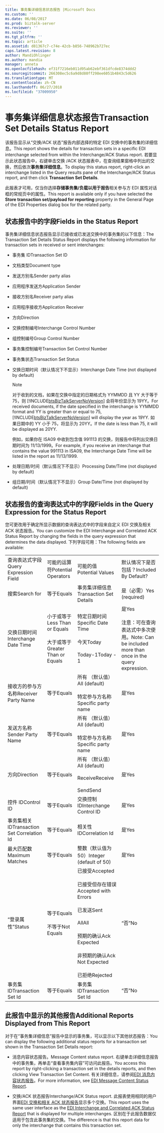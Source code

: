 ```yaml
---
title: 事务集详细信息状态报告 |Microsoft Docs
ms.custom: ''
ms.date: 06/08/2017
ms.prod: biztalk-server
ms.reviewer: ''
ms.suite: ''
ms.tgt_pltfrm: ''
ms.topic: article
ms.assetid: d81367c7-c74e-42cb-b856-748962b727ec
caps.latest.revision: 8
author: MandiOhlinger
ms.author: mandia
manager: anneta
ms.openlocfilehash: ef31f7216eb011d95ab62ebf361dfcde8374ddd2
ms.sourcegitcommit: 266308ec5c6a9d8d80ff298ee6051b4843c5d626
ms.translationtype: MT
ms.contentlocale: zh-CN
ms.lasthandoff: 06/27/2018
ms.locfileid: "37009950"
---
```

# <a name="transaction-set-details-status-report"></a><span data-ttu-id="23393-102">事务集详细信息状态报告</span><span class="sxs-lookup"><span data-stu-id="23393-102">Transaction Set Details Status Report</span></span>
<span data-ttu-id="23393-103">该报告显示从“交换/ACK 状态”报告内部选择的特定 EDI 交换中的事务集的详细信息。</span><span class="sxs-lookup"><span data-stu-id="23393-103">This report shows the details for transaction sets in a specific EDI interchange selected from within the Interchange/ACK Status report.</span></span> <span data-ttu-id="23393-104">若要显示此状态报告中，右键单击交换 /ACK 状态报表中，在查询结果窗格中列出的交换，然后依次**事务集详细信息**。</span><span class="sxs-lookup"><span data-stu-id="23393-104">To display this status report, right-click an interchange listed in the Query results pane of the Interchange/ACK Status report, and then click **Transaction Set Details**.</span></span>  
  
 <span data-ttu-id="23393-105">此报表才可用，仅当你选择**存储事务集/负载以用于报告**相关参与方 EDI 属性对话框的常规页中的属性。</span><span class="sxs-lookup"><span data-stu-id="23393-105">This report is available only if you have selected the **Store transaction set/payload for reporting** property in the General Page of the EDI Properties dialog box for the related party.</span></span>  
  
## <a name="fields-in-the-status-report"></a><span data-ttu-id="23393-106">状态报告中的字段</span><span class="sxs-lookup"><span data-stu-id="23393-106">Fields in the Status Report</span></span>  
 <span data-ttu-id="23393-107">事务集详细信息状态报告显示已接收或已发送交换中的事务集的以下信息：</span><span class="sxs-lookup"><span data-stu-id="23393-107">The Transaction Set Details Status Report displays the following information for transaction sets in received or sent interchanges:</span></span>  
  
- <span data-ttu-id="23393-108">事务集 ID</span><span class="sxs-lookup"><span data-stu-id="23393-108">Transaction Set ID</span></span>  
  
- <span data-ttu-id="23393-109">文档类型</span><span class="sxs-lookup"><span data-stu-id="23393-109">Document type</span></span>  
  
- <span data-ttu-id="23393-110">发送方别名</span><span class="sxs-lookup"><span data-stu-id="23393-110">Sender party alias</span></span>  
  
- <span data-ttu-id="23393-111">应用程序发送方</span><span class="sxs-lookup"><span data-stu-id="23393-111">Application Sender</span></span>  
  
- <span data-ttu-id="23393-112">接收方别名</span><span class="sxs-lookup"><span data-stu-id="23393-112">Receiver party alias</span></span>  
  
- <span data-ttu-id="23393-113">应用程序接收方</span><span class="sxs-lookup"><span data-stu-id="23393-113">Application Receiver</span></span>  
  
- <span data-ttu-id="23393-114">方向</span><span class="sxs-lookup"><span data-stu-id="23393-114">Direction</span></span>  
  
- <span data-ttu-id="23393-115">交换控制编号</span><span class="sxs-lookup"><span data-stu-id="23393-115">Interchange Control Number</span></span>  
  
- <span data-ttu-id="23393-116">组控制编号</span><span class="sxs-lookup"><span data-stu-id="23393-116">Group Control Number</span></span>  
  
- <span data-ttu-id="23393-117">事务集控制编号</span><span class="sxs-lookup"><span data-stu-id="23393-117">Transaction Set Control Number</span></span>  
  
- <span data-ttu-id="23393-118">事务集状态</span><span class="sxs-lookup"><span data-stu-id="23393-118">Transaction Set Status</span></span>  
  
- <span data-ttu-id="23393-119">交换日期时间（默认情况下不显示）</span><span class="sxs-lookup"><span data-stu-id="23393-119">Interchange Date Time (not displayed by default)</span></span>  
  
  > [!NOTE]
  >  <span data-ttu-id="23393-120">对于收到的文档，如果在交换中指定的日期格式为 YYMMDD 且 YY 大于等于 75，则 [!INCLUDE[btsBizTalkServerNoVersion](../includes/btsbiztalkservernoversion-md.md)] 会将年份显示为 19YY。</span><span class="sxs-lookup"><span data-stu-id="23393-120">For received documents, if the date specified in the interchange is YYMMDD format and YY is greater than or equal to 75, [!INCLUDE[btsBizTalkServerNoVersion](../includes/btsbiztalkservernoversion-md.md)] will display the year as 19YY.</span></span> <span data-ttu-id="23393-121">如果日期中的 YY 小于 75，将显示为 20YY。</span><span class="sxs-lookup"><span data-stu-id="23393-121">If the date is less than 75, it will be displayed as 20YY.</span></span>  
  > 
  >  <span data-ttu-id="23393-122">例如，如果你在 ISA09 中收到包含值 991113 的交换，则报告中将列出交换日期时间为 11/13/1999。</span><span class="sxs-lookup"><span data-stu-id="23393-122">For example, if you receive an interchange that contains the value 991113 in ISA09, the Interchange Date Time will be listed in the report as 11/13/1999.</span></span>  
  
- <span data-ttu-id="23393-123">处理日期/时间（默认情况下不显示）</span><span class="sxs-lookup"><span data-stu-id="23393-123">Processing Date/Time (not displayed by default)</span></span>  
  
- <span data-ttu-id="23393-124">组日期/时间（默认情况下不显示）</span><span class="sxs-lookup"><span data-stu-id="23393-124">Group Date/Time (not displayed by default)</span></span>  
  
## <a name="fields-in-the-query-expression-for-the-status-report"></a><span data-ttu-id="23393-125">状态报告的查询表达式中的字段</span><span class="sxs-lookup"><span data-stu-id="23393-125">Fields in the Query Expression for the Status Report</span></span>  
 <span data-ttu-id="23393-126">您可更改用于确定所显示数据的查询表达式中的字段来自定义 EDI 交换及相关 ACK 状态报告。</span><span class="sxs-lookup"><span data-stu-id="23393-126">You can customize the EDI Interchange and Correlated ACK Status Report by changing the fields in the query expression that determines the data displayed.</span></span> <span data-ttu-id="23393-127">下列字段可用：</span><span class="sxs-lookup"><span data-stu-id="23393-127">The following fields are available:</span></span>  
  
|||||  
|-|-|-|-|  
|<span data-ttu-id="23393-128">查询表达式字段</span><span class="sxs-lookup"><span data-stu-id="23393-128">Query Expression Field</span></span>|<span data-ttu-id="23393-129">可能的运算符</span><span class="sxs-lookup"><span data-stu-id="23393-129">Potential Operators</span></span>|<span data-ttu-id="23393-130">可能的值</span><span class="sxs-lookup"><span data-stu-id="23393-130">Potential Values</span></span>|<span data-ttu-id="23393-131">默认情况下是否包括？</span><span class="sxs-lookup"><span data-stu-id="23393-131">Included By Default?</span></span>|  
|<span data-ttu-id="23393-132">搜索</span><span class="sxs-lookup"><span data-stu-id="23393-132">Search for</span></span>|<span data-ttu-id="23393-133">等于</span><span class="sxs-lookup"><span data-stu-id="23393-133">Equals</span></span>|<span data-ttu-id="23393-134">事务集详细信息</span><span class="sxs-lookup"><span data-stu-id="23393-134">Transaction Set Details</span></span>|<span data-ttu-id="23393-135">是（必需）</span><span class="sxs-lookup"><span data-stu-id="23393-135">Yes (required)</span></span>|  
|<span data-ttu-id="23393-136">交换日期时间</span><span class="sxs-lookup"><span data-stu-id="23393-136">Interchange Date Time</span></span>|<span data-ttu-id="23393-137">小于或等于</span><span class="sxs-lookup"><span data-stu-id="23393-137">Less Than or Equals</span></span><br /><br /> <span data-ttu-id="23393-138">大于或等于</span><span class="sxs-lookup"><span data-stu-id="23393-138">Greater Than or Equals</span></span>|<span data-ttu-id="23393-139">特定日期时间</span><span class="sxs-lookup"><span data-stu-id="23393-139">Specific Date Time</span></span><br /><br /> <span data-ttu-id="23393-140">今天</span><span class="sxs-lookup"><span data-stu-id="23393-140">Today</span></span><br /><br /> <span data-ttu-id="23393-141">Today-1</span><span class="sxs-lookup"><span data-stu-id="23393-141">Today - 1</span></span>|<span data-ttu-id="23393-142">是</span><span class="sxs-lookup"><span data-stu-id="23393-142">Yes</span></span><br /><br /> <span data-ttu-id="23393-143">注意：可在查询表达式中多次使用。</span><span class="sxs-lookup"><span data-stu-id="23393-143">Note: Can be included more than once in the query expression.</span></span>|  
|<span data-ttu-id="23393-144">接收方的参与方名称</span><span class="sxs-lookup"><span data-stu-id="23393-144">Receiver Party Name</span></span>|<span data-ttu-id="23393-145">等于</span><span class="sxs-lookup"><span data-stu-id="23393-145">Equals</span></span>|<span data-ttu-id="23393-146">所有 （默认值）</span><span class="sxs-lookup"><span data-stu-id="23393-146">All (default)</span></span><br /><br /> <span data-ttu-id="23393-147">特定参与方名称</span><span class="sxs-lookup"><span data-stu-id="23393-147">Specific party name</span></span>|<span data-ttu-id="23393-148">是</span><span class="sxs-lookup"><span data-stu-id="23393-148">Yes</span></span>|  
|<span data-ttu-id="23393-149">发送方名称</span><span class="sxs-lookup"><span data-stu-id="23393-149">Sender Party Name</span></span>|<span data-ttu-id="23393-150">等于</span><span class="sxs-lookup"><span data-stu-id="23393-150">Equals</span></span>|<span data-ttu-id="23393-151">所有 （默认值）</span><span class="sxs-lookup"><span data-stu-id="23393-151">All (default)</span></span><br /><br /> <span data-ttu-id="23393-152">特定参与方名称</span><span class="sxs-lookup"><span data-stu-id="23393-152">Specific party name</span></span>|<span data-ttu-id="23393-153">是</span><span class="sxs-lookup"><span data-stu-id="23393-153">Yes</span></span>|  
|<span data-ttu-id="23393-154">方向</span><span class="sxs-lookup"><span data-stu-id="23393-154">Direction</span></span>|<span data-ttu-id="23393-155">等于</span><span class="sxs-lookup"><span data-stu-id="23393-155">Equals</span></span>|<span data-ttu-id="23393-156">所有 （默认值）</span><span class="sxs-lookup"><span data-stu-id="23393-156">All (default)</span></span><br /><br /> <span data-ttu-id="23393-157">Receive</span><span class="sxs-lookup"><span data-stu-id="23393-157">Receive</span></span><br /><br /> <span data-ttu-id="23393-158">Send</span><span class="sxs-lookup"><span data-stu-id="23393-158">Send</span></span>|<span data-ttu-id="23393-159">是</span><span class="sxs-lookup"><span data-stu-id="23393-159">Yes</span></span>|  
|<span data-ttu-id="23393-160">控件 ID</span><span class="sxs-lookup"><span data-stu-id="23393-160">Control ID</span></span>|<span data-ttu-id="23393-161">等于</span><span class="sxs-lookup"><span data-stu-id="23393-161">Equals</span></span>|<span data-ttu-id="23393-162">交换控制 ID</span><span class="sxs-lookup"><span data-stu-id="23393-162">Interchange Control ID</span></span>|<span data-ttu-id="23393-163">是</span><span class="sxs-lookup"><span data-stu-id="23393-163">Yes</span></span>|  
|<span data-ttu-id="23393-164">事务集相关 ID</span><span class="sxs-lookup"><span data-stu-id="23393-164">Transaction Set Correlation Id</span></span>|<span data-ttu-id="23393-165">等于</span><span class="sxs-lookup"><span data-stu-id="23393-165">Equals</span></span>|<span data-ttu-id="23393-166">相关性 ID</span><span class="sxs-lookup"><span data-stu-id="23393-166">Correlation Id</span></span>|<span data-ttu-id="23393-167">是</span><span class="sxs-lookup"><span data-stu-id="23393-167">Yes</span></span>|  
|<span data-ttu-id="23393-168">最大匹配数</span><span class="sxs-lookup"><span data-stu-id="23393-168">Maximum Matches</span></span>|<span data-ttu-id="23393-169">等于</span><span class="sxs-lookup"><span data-stu-id="23393-169">Equals</span></span>|<span data-ttu-id="23393-170">整数（默认值为 50）</span><span class="sxs-lookup"><span data-stu-id="23393-170">Integer (default of 50)</span></span>|<span data-ttu-id="23393-171">是</span><span class="sxs-lookup"><span data-stu-id="23393-171">Yes</span></span>|  
|<span data-ttu-id="23393-172">“登录属性”</span><span class="sxs-lookup"><span data-stu-id="23393-172">Status</span></span>|<span data-ttu-id="23393-173">等于</span><span class="sxs-lookup"><span data-stu-id="23393-173">Equals</span></span><br /><br /> <span data-ttu-id="23393-174">不等于</span><span class="sxs-lookup"><span data-stu-id="23393-174">Not Equals</span></span>|<span data-ttu-id="23393-175">已接受</span><span class="sxs-lookup"><span data-stu-id="23393-175">Accepted</span></span><br /><br /> <span data-ttu-id="23393-176">已接受但存在错误</span><span class="sxs-lookup"><span data-stu-id="23393-176">Accepted with Errors</span></span><br /><br /> <span data-ttu-id="23393-177">已发送</span><span class="sxs-lookup"><span data-stu-id="23393-177">Sent</span></span><br /><br /> <span data-ttu-id="23393-178">All</span><span class="sxs-lookup"><span data-stu-id="23393-178">All</span></span><br /><br /> <span data-ttu-id="23393-179">预期的确认</span><span class="sxs-lookup"><span data-stu-id="23393-179">Ack Expected</span></span><br /><br /> <span data-ttu-id="23393-180">非预期的确认</span><span class="sxs-lookup"><span data-stu-id="23393-180">Ack Not Expected</span></span><br /><br /> <span data-ttu-id="23393-181">已拒绝</span><span class="sxs-lookup"><span data-stu-id="23393-181">Rejected</span></span>|<span data-ttu-id="23393-182">“否”</span><span class="sxs-lookup"><span data-stu-id="23393-182">No</span></span>|  
|<span data-ttu-id="23393-183">事务集 ID</span><span class="sxs-lookup"><span data-stu-id="23393-183">Transaction Set Id</span></span>|<span data-ttu-id="23393-184">等于</span><span class="sxs-lookup"><span data-stu-id="23393-184">Equals</span></span>|<span data-ttu-id="23393-185">事务集 ID</span><span class="sxs-lookup"><span data-stu-id="23393-185">Transaction Set Id</span></span>|<span data-ttu-id="23393-186">“否”</span><span class="sxs-lookup"><span data-stu-id="23393-186">No</span></span>|  
  
## <a name="additional-reports-displayed-from-this-report"></a><span data-ttu-id="23393-187">此报告中显示的其他报告</span><span class="sxs-lookup"><span data-stu-id="23393-187">Additional Reports Displayed from This Report</span></span>  
 <span data-ttu-id="23393-188">对于在“事务集详细信息”报告中显示的事务集，可以显示以下其他状态报告：</span><span class="sxs-lookup"><span data-stu-id="23393-188">You can display the following additional status reports for a transaction set shown in the Transaction Set Details report:</span></span>  
  
-   <span data-ttu-id="23393-189">消息内容状态报告。</span><span class="sxs-lookup"><span data-stu-id="23393-189">Message Content status report.</span></span> <span data-ttu-id="23393-190">右键单击详细信息报告中的事务集，再单击“查看事务集内容”可访问此报告。</span><span class="sxs-lookup"><span data-stu-id="23393-190">You access this report by right-clicking a transaction set in the details reports, and then clicking View Transaction Set Content.</span></span> <span data-ttu-id="23393-191">有关详细信息，请参阅[EDI 消息内容状态报告](../core/edi-message-content-status-report.md)。</span><span class="sxs-lookup"><span data-stu-id="23393-191">For more information, see [EDI Message Content Status Report](../core/edi-message-content-status-report.md).</span></span>  
  
-   <span data-ttu-id="23393-192">交换/ACK 状态报告</span><span class="sxs-lookup"><span data-stu-id="23393-192">Interchange/ACK Status report.</span></span> <span data-ttu-id="23393-193">此报表使用相同的用户界面[EDI 交换和相关 ACK 状态报告](../core/edi-interchange-and-correlated-ack-status-report.md)显示多个交换。</span><span class="sxs-lookup"><span data-stu-id="23393-193">This report uses the same user interface as the [EDI Interchange and Correlated ACK Status Report](../core/edi-interchange-and-correlated-ack-status-report.md) that is displayed for multiple interchanges.</span></span> <span data-ttu-id="23393-194">区别在于此报告数据仅适用于包含此事务集的交换。</span><span class="sxs-lookup"><span data-stu-id="23393-194">The difference is that this report data for only the interchange that contains this transaction set.</span></span>  
  

